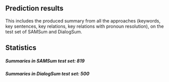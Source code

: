 ## Prediction results
This includes the produced summary from all the approaches (keywords, key sentences, key relations, key relations with pronoun resolution), on the test set of SAMSum and DialogSum. 


## Statistics
##### Summaries in SAMSum test set: 819
##### Summaries in DialogSum test set: 500
